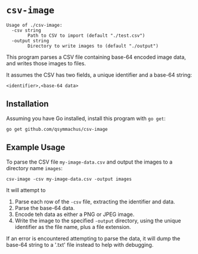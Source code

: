 # `csv-image`

```
Usage of ./csv-image:
  -csv string
    	Path to CSV to import (default "./test.csv")
  -output string
    	Directory to write images to (default "./output")
```

This program parses a CSV file containing base-64 encoded image data, and writes those images to files.

It assumes the CSV has two fields, a unique identifier and a base-64 string:

```
<identifier>,<base-64 data>
```

## Installation

Assuming you have Go installed, install this program with `go get`:

```
go get github.com/qsymmachus/csv-image
```

## Example Usage

To parse the CSV file `my-image-data.csv` and output the images to a directory name `images`:

```
csv-image -csv my-image-data.csv -output images
```

It will attempt to

1. Parse each row of the `-csv` file, extracting the identifier and data.
1. Parse the base-64 data.
1. Encode teh data as either a PNG or JPEG image.
1. Write the image to the specified `-output` directory, using the unique identifier as the file name, plus a file extension.

If an error is encountered attempting to parse the data, it will dump the base-64 string to a '.txt' file instead to help with debugging.
